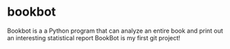 # bookbot
Bookbot is a a Python program that can analyze an entire book and print out an interesting statistical report
BookBot is my first git project!

